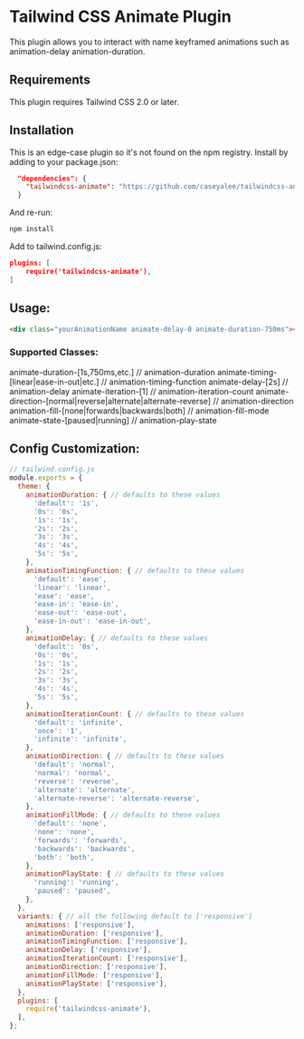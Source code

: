 # Tailwind CSS Animate Plugin

This plugin allows you to interact with name keyframed animations such as animation-delay animation-duration.

## Requirements

This plugin requires Tailwind CSS 2.0 or later.

## Installation

This is an edge-case plugin so it's not found on the npm registry.
Install by adding to your package.json:

```json
  "dependencies": {
    "tailwindcss-animate": "https://github.com/caseyalee/tailwindcss-animate.git"
  }
```

And re-run:

```bash
npm install
```

Add to tailwind.config.js:

```json
plugins: [
    require('tailwindcss-animate'),
]
```


## Usage:

```html
<div class="yourAnimationName animate-delay-0 animate-duration-750ms"></div>
```

### Supported Classes:

animate-duration-[1s,750ms,etc.] // animation-duration
animate-timing-[linear|ease-in-out|etc.] // animation-timing-function
animate-delay-[2s] // animation-delay
animate-iteration-[1] // animation-iteration-count
animate-direction-[normal|reverse|alternate|alternate-reverse] // animation-direction
animation-fill-[none|forwards|backwards|both] // animation-fill-mode
animate-state-[paused|running] // animation-play-state


## Config Customization:

```js
// tailwind.config.js
module.exports = {
  theme: {
    animationDuration: { // defaults to these values
      'default': '1s',
      '0s': '0s',
      '1s': '1s',
      '2s': '2s',
      '3s': '3s',
      '4s': '4s',
      '5s': '5s',
    },
    animationTimingFunction: { // defaults to these values
      'default': 'ease',
      'linear': 'linear',
      'ease': 'ease',
      'ease-in': 'ease-in',
      'ease-out': 'ease-out',
      'ease-in-out': 'ease-in-out',
    },
    animationDelay: { // defaults to these values
      'default': '0s',
      '0s': '0s',
      '1s': '1s',
      '2s': '2s',
      '3s': '3s',
      '4s': '4s',
      '5s': '5s',
    },
    animationIterationCount: { // defaults to these values
      'default': 'infinite',
      'once': '1',
      'infinite': 'infinite',
    },
    animationDirection: { // defaults to these values
      'default': 'normal',
      'normal': 'normal',
      'reverse': 'reverse',
      'alternate': 'alternate',
      'alternate-reverse': 'alternate-reverse',
    },
    animationFillMode: { // defaults to these values
      'default': 'none',
      'none': 'none',
      'forwards': 'forwards',
      'backwards': 'backwards',
      'both': 'both',
    },
    animationPlayState: { // defaults to these values
      'running': 'running',
      'paused': 'paused',
    },
  },
  variants: { // all the following default to ['responsive']
    animations: ['responsive'],
    animationDuration: ['responsive'],
    animationTimingFunction: ['responsive'],
    animationDelay: ['responsive'],
    animationIterationCount: ['responsive'],
    animationDirection: ['responsive'],
    animationFillMode: ['responsive'],
    animationPlayState: ['responsive'],
  },
  plugins: [
    require('tailwindcss-animate'),
  ],
};
```
